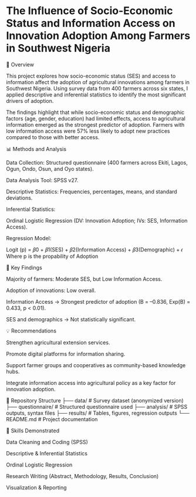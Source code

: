 # The Influence of Socio-Economic Status and Information Access on Innovation Adoption Among Farmers in Southwest Nigeria
📖 Overview

This project explores how socio-economic status (SES) and access to information affect the adoption of agricultural innovations among farmers in Southwest Nigeria. Using survey data from 400 farmers across six states, I applied descriptive and inferential statistics to identify the most significant drivers of adoption.

The findings highlight that while socio-economic status and demographic factors (age, gender, education) had limited effects, access to agricultural information emerged as the strongest predictor of adoption. Farmers with low information access were 57% less likely to adopt new practices compared to those with better access.

📊 Methods and Analysis

Data Collection: Structured questionnaire (400 farmers across Ekiti, Lagos, Ogun, Ondo, Osun, and Oyo states).

Data Analysis Tool: SPSS v27.

Descriptive Statistics: Frequencies, percentages, means, and standard deviations.

Inferential Statistics:

Ordinal Logistic Regression (DV: Innovation Adoption; IVs: SES, Information Access).

Regression Model:

Logit (p) = 𝛽0 + 𝛽1(SES) + 𝛽2(Information Access) + 𝛽3(Demographic) + 𝜖
Where p is the propability of Adoption

📌 Key Findings

Majority of farmers: Moderate SES, but Low Information Access.

Adoption of innovations: Low overall.

Information Access → Strongest predictor of adoption (B = –0.836, Exp(B) = 0.433, p < 0.01).

SES and demographics → Not statistically significant.

💡 Recommendations

Strengthen agricultural extension services.

Promote digital platforms for information sharing.

Support farmer groups and cooperatives as community-based knowledge hubs.

Integrate information access into agricultural policy as a key factor for innovation adoption.

📂 Repository Structure
├── data/               # Survey dataset (anonymized version)
├── questionnaire/      # Structured questionnaire used
├── analysis/           # SPSS outputs, syntax files
├── results/            # Tables, figures, regression outputs
└── README.md           # Project documentation

🚀 Skills Demonstrated

Data Cleaning and Coding (SPSS)

Descriptive & Inferential Statistics

Ordinal Logistic Regression

Research Writing (Abstract, Methodology, Results, Conclusion)

Visualization & Reporting
